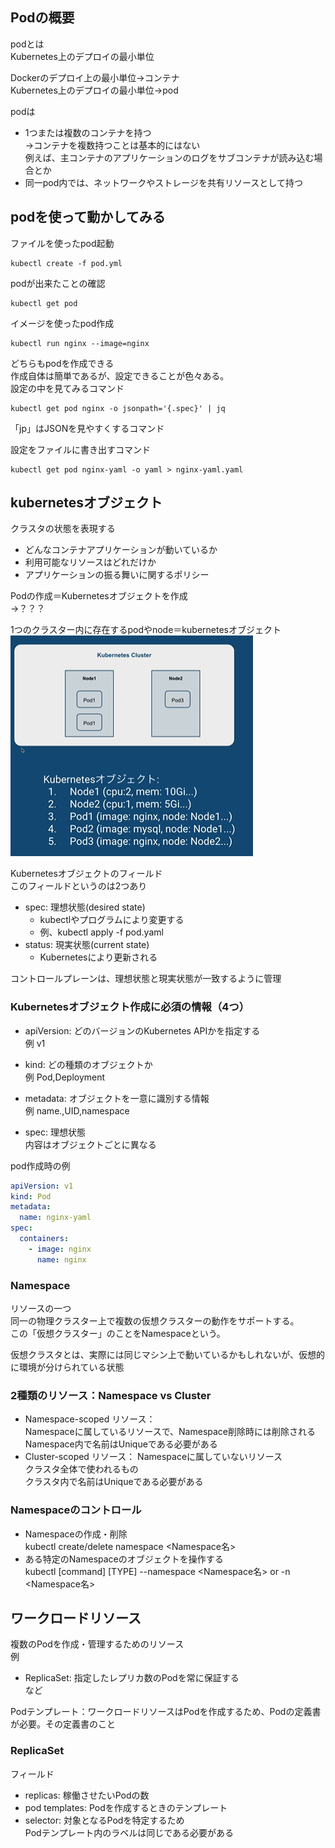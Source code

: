 ## Podの概要  

podとは  
Kubernetes上のデプロイの最小単位  

Dockerのデプロイ上の最小単位→コンテナ  
Kubernetes上のデプロイの最小単位→pod  

podは  
- 1つまたは複数のコンテナを持つ  
  →コンテナを複数持つことは基本的にはない  
    例えば、主コンテナのアプリケーションのログをサブコンテナが読み込む場合とか  
- 同一pod内では、ネットワークやストレージを共有リソースとして持つ  

## podを使って動かしてみる  

ファイルを使ったpod起動  
```
kubectl create -f pod.yml 
```
podが出来たことの確認  
```
kubectl get pod
```

イメージを使ったpod作成　　
```
kubectl run nginx --image=nginx
```

どちらもpodを作成できる  
作成自体は簡単であるが、設定できることが色々ある。  
設定の中を見てみるコマンド　　
```
kubectl get pod nginx -o jsonpath='{.spec}' | jq
```
「jp」はJSONを見やすくするコマンド  

設定をファイルに書き出すコマンド  
```
kubectl get pod nginx-yaml -o yaml > nginx-yaml.yaml
```


## kubernetesオブジェクト  

クラスタの状態を表現する  
- どんなコンテナアプリケーションが動いているか  
- 利用可能なリソースはどれだけか  
- アプリケーションの振る舞いに関するポリシー  

Podの作成＝Kubernetesオブジェクトを作成  
→？？？  

1つのクラスター内に存在するpodやnode＝kubernetesオブジェクト  
![image](./image/4.png)  


Kubernetesオブジェクトのフィールド  
このフィールドというのは2つあり
- spec: 理想状態(desired state)  
  - kubectlやプログラムにより変更する  
  - 例、kubectl apply -f pod.yaml  
- status: 現実状態(current state)  
  - Kubernetesにより更新される  

コントロールプレーンは、理想状態と現実状態が一致するように管理  

### Kubernetesオブジェクト作成に必須の情報（4つ）  
- apiVersion: どのバージョンのKubernetes APIかを指定する  
  例 v1  

- kind: どの種類のオブジェクトか  
  例 Pod,Deployment  

- metadata: オブジェクトを一意に識別する情報  
  例 name.,UID,namespace  

- spec: 理想状態  
  内容はオブジェクトごとに異なる  

pod作成時の例  
```yaml
apiVersion: v1
kind: Pod
metadata:
  name: nginx-yaml
spec:
  containers:
    - image: nginx
      name: nginx
```

### Namespace  

リソースの一つ  
同一の物理クラスター上で複数の仮想クラスターの動作をサポートする。  
この「仮想クラスター」のことをNamespaceという。  

仮想クラスタとは、実際には同じマシン上で動いているかもしれないが、仮想的に環境が分けられている状態  


### 2種類のリソース：Namespace vs Cluster  

- Namespace-scoped リソース：  
  Namespaceに属しているリソースで、Namespace削除時には削除される  
  Namespace内で名前はUniqueである必要がある   
- Cluster-scoped リソース：
  Namespaceに属していないリソース  
  クラスタ全体で使われるもの  
  クラスタ内で名前はUniqueである必要がある  

### Namespaceのコントロール  

- Namespaceの作成・削除  
  kubectl create/delete namespace <Namespace名>  
- ある特定のNamespaceのオブジェクトを操作する  
  kubectl [command] [TYPE] --namespace <Namespace名> or -n <Namespace名>  


## ワークロードリソース  

複数のPodを作成・管理するためのリソース  
例  
- ReplicaSet: 指定したレプリカ数のPodを常に保証する  
など  

Podテンプレート：ワークロードリソースはPodを作成するため、Podの定義書が必要。その定義書のこと  

### ReplicaSet  

フィールド  
- replicas: 稼働させたいPodの数  
- pod templates: Podを作成するときのテンプレート  
- selector: 対象となるPodを特定するため  
   Podテンプレート内のラベルは同じである必要がある  

